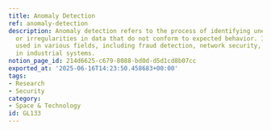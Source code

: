 ```yaml
---
title: Anomaly Detection
ref: anomaly-detection
description: Anomaly detection refers to the process of identifying unexpected patterns
  or irregularities in data that do not conform to expected behavior. It is commonly
  used in various fields, including fraud detection, network security, and fault detection
  in industrial systems.
notion_page_id: 214d6625-c679-8088-bd0d-d5d1cd8b07cc
exported_at: '2025-06-16T14:23:50.458683+00:00'
tags:
- Research
- Security
category:
- Space & Technology
id: GL133
---
```


